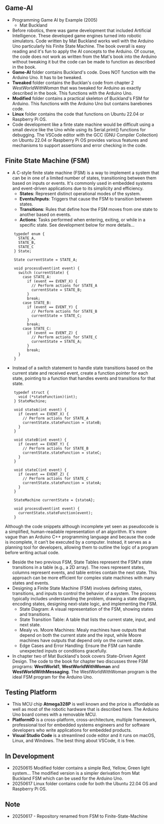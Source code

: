 ## Game-AI
- Programming Game AI by Example (2005)
    - Mat Buckland
- Before robotics, there was game development that included Artificial Intelligence. These developed game engines turned into robotic simulators. Code written by Mat Buckland works well with the Arduino Uno particularly his Finite State Machine. The book overall is easy reading and it's fun to apply the AI concepts to the Arduino. Of course, the code does not work as written from the Mat's book into the Arduino without tweaking it but the code can be made to function as described in the book.
- **Game-AI** folder contains Buckland's code. Does NOT function with the Arduino Uno. It has to be tweaked.
- **Tweaked** folder contains the Bucklan's code from chapter 2 *WestWorldWithWoman* that was tweaked for Arduino as exactly described in the book. This functions with the Arduino Uno.
- **Modified** folder contains a practical skeleton of Buckland's FSM for Arduino. This functions with the Arduino Uno but contains barebones code.
- **Linux** folder contains the code that functions on Ubuntu 22.04 or Raspberry Pi OS.
- Code development like a finte state machine would be difficult using a small device like the Uno while using its Serial.print() functions for debugging. The VSCode editor with the GCC (GNU Compiler Collection) on Ubuntu 22.04 or Raspberry Pi OS provides various features and mechanisms to support assertions and error checking in the code. 

##  Finite State Machine (FSM)
- A C-style finite state machine (FSM) is a way to implement a system that can be in one of a limited number of states, transitioning between them based on inputs or events. It's commonly used in embedded systems and event-driven applications due to its simplicity and efficiency.
    - **States**: Represent distinct operational modes of the system.
    - **Events/Inputs**: Triggers that cause the FSM to transition between states.
    - **Transitions**: Rules that define how the FSM moves from one state to another based on events.
    - **Actions**: Tasks performed when entering, exiting, or while in a specific state. See development below for more details...

```
    typedef enum {
      STATE_A,
      STATE_B,
      STATE_C
    } State;

    State currentState = STATE_A;

    void processEvent(int event) {
      switch (currentState) {
        case STATE_A:
          if (event == EVENT_X) {
            // Perform actions for STATE_A
            currentState = STATE_B;
          }
          break;
        case STATE_B:
          if (event == EVENT_Y) {
            // Perform actions for STATE_B
            currentState = STATE_C;
          }
          break;
        case STATE_C:
          if (event == EVENT_Z) {
            // Perform actions for STATE_C
            currentState = STATE_A;
          }
          break;
      }
    }
```
- Instead of a switch statement to handle state transitions based on the current state and received event, create a function pointer for each state, pointing to a function that handles events and transitions for that state.
```
    typedef struct {
      void (*stateFunction)(int);
    } StateMachine;

    void stateA(int event) {
      if (event == EVENT_X) {
        // Perform actions for STATE_A
        currentState.stateFunction = stateB;
      }
    }

    void stateB(int event) {
      if (event == EVENT_Y) {
        // Perform actions for STATE_B
        currentState.stateFunction = stateC;
      }
    }

    void stateC(int event) {
      if (event == EVENT_Z) {
        // Perform actions for STATE_C
        currentState.stateFunction = stateA;
      }
    }

    StateMachine currentState = {stateA};

    void processEvent(int event) {
      currentState.stateFunction(event);
    }
```
Although the code snippets although incomplete yet seen as pseudocode is a simplified, human-readable representation of an algorithm. It's more vague than an Arduino C++ programming language and because the code is incomplete, it can't be executed by a computer. Instead, it serves as a planning tool for developers, allowing them to outline the logic of a program before writing actual code. 
- Beside the two previous FSM, State Tables represent the FSM's state transitions in a table (e.g., a 2D array). The rows represent states, columns represent events, and table entries contain the next state. This approach can be more efficient for complex state machines with many states and events. 
- Designing a Finite State Machine (FSM) involves defining states, transitions, and inputs to control the behavior of a system. The process typically includes understanding the problem, drawing a state diagram, encoding states, designing next-state logic, and implementing the FSM. 
    - State Diagram: A visual representation of the FSM, showing states and transitions. 
    - State Transition Table: A table that lists the current state, input, and next state. 
    - Mealy vs. Moore Machines: Mealy machines have outputs that depend on both the current state and the input, while Moore machines have outputs that depend only on the current state. 
    - Edge Cases and Error Handling: Ensure the FSM can handle unexpected inputs or conditions gracefully. 
- In chapter two of Mat Buckland's book covers State-Driven Agent Design. The code to the book for chapter two discusses three FSM programs: **WestWorld1**,  **WestWorldWithWoman** and **WestWorldWithMessaging**. The WestWorldWithWoman program is the ideal FSM program for the Arduino Uno.

 
## Testing Platform
- This MCU chip **Atmega328P** is well known and the price is affordable as well as most of the robotic hardware that is described here. The Arduino Uno board comes with a removable MCU.
- **PlatformIO** is a cross-platform, cross-architecture, multiple framework, professional tool for embedded systems engineers and for software developers who write applications for embedded products. 
- **Visual Studio Code** is a streamlined code editor and it runs on macOS, Linux, and Windows. The best thing about VSCode, it is free.

## In Development
- 20250615 Modified folder contains a simple Red, Yellow, Green light system... The modified version is a simpler derivation from Mat Buckland FSM which can be used for the Arduino Uno.
- 20250617 Linux folder contains code for both the Ubuntu 22.04 OS and Raspberry Pi OS.

## Note
- 20250617 - Repository renamed from FSM to Finite-State-Machine

